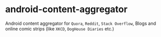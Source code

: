# android-content-aggregator

Android content aggregator for `Quora`, `Reddit`, `Stack Overflow`, Blogs and online comic strips (like `XKCD`, `DogHouse Diaries` etc.)
